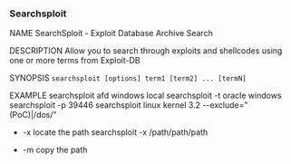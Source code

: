 ### Searchsploit

NAME
SearchSploit - Exploit Database Archive Search

DESCRIPTION
Allow you to search through exploits and shellcodes using one or more terms from Exploit-DB

SYNOPSIS
`searchsploit [options] term1 [term2] ... [termN]`


EXAMPLE
       searchsploit afd windows local
       searchsploit -t oracle windows
       searchsploit -p 39446
       searchsploit linux kernel 3.2 --exclude="(PoC)|/dos/"

- -x locate the path
searchsploit -x /path/path/path

- -m copy the path
